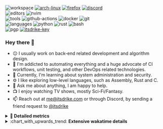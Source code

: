 ![workspace](https://img.shields.io/static/v1?label=&message=workspace:&color=555&style=flat-square)
[![arch-linux](https://img.shields.io/static/v1?logo=arch-linux&label=&message=Arch%20Linux&color=111&logoColor=AAA&style=flat-square)](https://archlinux.org)
[![firefox](https://img.shields.io/static/v1?logo=firefox-browser&label=&message=Firefox&color=111&logoColor=AAA&style=flat-square)](https://mozilla.org/en-US/firefox/)
[![discord](https://img.shields.io/static/v1?logo=discord&label=&message=Discord&color=111&logoColor=AAA&style=flat-square)](https://discord.gg/zmQ3NcSY)
<br>
![editors](https://img.shields.io/static/v1?label=&message=editors:&color=555&style=flat-square)
![nvim](https://img.shields.io/static/v1?logo=neovim&label=&message=NeoVim&color=111&logoColor=AAA&style=flat-square)
<br>
![tools](https://img.shields.io/static/v1?label=&message=tools:&color=555&style=flat-square)
![github-actions](https://img.shields.io/static/v1?logo=github-actions&label=&message=github%20actions&color=111&logoColor=AAA&style=flat-square)
![docker](https://img.shields.io/static/v1?logo=docker&label=&message=docker&color=111&logoColor=AAA&style=flat-square)
![git](https://img.shields.io/static/v1?logo=git&label=&message=git&color=111&logoColor=AAA&style=flat-square)
<br>
![languages](https://img.shields.io/static/v1?label=&message=languages:&color=555&style=flat-square)
![python](https://img.shields.io/static/v1?logo=python&label=&message=python&color=111&logoColor=AAA&style=flat-square&link=)
![rust](https://img.shields.io/static/v1?logo=rust&label=&message=rust&color=111&logoColor=AAA&style=flat-square)
![bash](https://img.shields.io/static/v1?logo=gnu-bash&label=&message=bash&color=111&logoColor=AAA&style=flat-square)
<br>
![pgp](https://img.shields.io/static/v1?label=&message=pgp:&color=555&style=flat-square)
[![itsdrike-key](https://img.shields.io/static/v1?logo=gnuprivacyguard&label=&message=0xFA2745890B7048C0&color=111&logoColor=AAA&style=flat-square)](https://github.com/ItsDrike.gpg)

<!-- Load profile visitor count, but don't display it, keep it as a private stat, no need to show off (888)-->
[](https://visitor-badge.glitch.me/badge?page_id=ItsDrike.ItsDrike)

### Hey there 👋

- :neutral_face: I usually work on back-end related development and algorithm design.
- :man: I'm addicted to automating everything and a huge advocate of CI workflows, unit testing, and other DevOps related technologies.
- :seedling: Currently, I'm learning about system administration and security.
- :gear: I like exploring low-level languages, such as Assembly, Rust and C.
- :speech_balloon: Ask me about anything, I am happy to help.
- :tv: I enjoy watching TV shows, mostly Sci-Fi/Fantasy.
- :mailbox: Reach out at [me@itsdrike.com](mailto:me@itsdrike.com) or through Discord, by sending a friend request to [@itsdrike](https://s.itsdrike.com/discord)

<details>
 <summary> <b>📌 Detailed metrics</b></summary>
 
 <table>
  <tr>
    <th>🙋 Profile Details</th>
    <th>🧮 Repositories traffic</th>
  </tr>
  <tr>
   <td>
     <img alt="" width="400" src="https://github.com/ItsDrike/ItsDrike/blob/master/metrics/profile.svg">
   </td>
   <td>
     <img alt="" width="400" src="https://github.com/ItsDrike/ItsDrike/blob/master/metrics/repositories.svg">
   </td>
  </tr>
  <tr>
    <th>📅 Isometric commit calendar</th>
    <th>🈷️ Most used languages</th>
  </tr>
  <tr>
    <td align="center">
      <img alt="" width="400" src="https://github.com/ItsDrike/ItsDrike/blob/master/metrics/isocalendar.svg">
    </td>
    <td>
      <img alt="" width="400" src="https://github.com/ItsDrike/ItsDrike/blob/master/metrics/languages.svg">
    </td>
  </tr>
  <tr>
   <th>♐ Code snippet of the day</th>
   <th>🌟 Recently starred repositories</th>
  </tr>
  <tr>
   <td align="center">
    <img alt="" width="400" src="https://github.com/ItsDrike/ItsDrike/blob/master/metrics/code_snippet.svg">
   </td>
   <td align="center">
    <img alt="" width="400" src="https://github.com/ItsDrike/ItsDrike/blob/master/metrics/starred_repos.svg">
   </td>
  </tr>
  <tr>
    <th>💡 Coding habits</th>
    <th>⏰ WakaTime plugin</th>
  </tr>
  <tr>
   <td align="center">
    <img alt="" width="400" src="https://github.com/ItsDrike/ItsDrike/blob/master/metrics/habits.svg">
   </td>
   <td align="center">
     <img alt="" width="400" src="https://github.com/ItsDrike/ItsDrike/blob/master/metrics/wakatime.svg">
   </td>
  </tr>
 </table>
</details>

<details>
 <summary>:chart_with_upwards_trend: <b>Extensive wakatime details</b></summary>
 
<!--START_SECTION:waka-->
![Code Time](http://img.shields.io/badge/Code%20Time-5%2C153%20hrs%2052%20mins-blue)

**I'm a Night 🦉** 

```text
🌞 Morning                1513 commits        ██░░░░░░░░░░░░░░░░░░░░░░░   09.33 % 
🌆 Daytime                4977 commits        ████████░░░░░░░░░░░░░░░░░   30.69 % 
🌃 Evening                6026 commits        █████████░░░░░░░░░░░░░░░░   37.16 % 
🌙 Night                  3700 commits        ██████░░░░░░░░░░░░░░░░░░░   22.82 % 
```
📅 **I'm Most Productive on Monday** 

```text
Monday                   2807 commits        ████░░░░░░░░░░░░░░░░░░░░░   17.31 % 
Tuesday                  2333 commits        ████░░░░░░░░░░░░░░░░░░░░░   14.39 % 
Wednesday                2328 commits        ████░░░░░░░░░░░░░░░░░░░░░   14.36 % 
Thursday                 2343 commits        ████░░░░░░░░░░░░░░░░░░░░░   14.45 % 
Friday                   1862 commits        ███░░░░░░░░░░░░░░░░░░░░░░   11.48 % 
Saturday                 1932 commits        ███░░░░░░░░░░░░░░░░░░░░░░   11.91 % 
Sunday                   2611 commits        ████░░░░░░░░░░░░░░░░░░░░░   16.10 % 
```


📊 **This Week I Spent My Time On** 

```text
💬 Programming Languages: 
Python                   10 hrs 47 mins      ███████████░░░░░░░░░░░░░░   45.11 % 
Other                    3 hrs 33 mins       ████░░░░░░░░░░░░░░░░░░░░░   14.84 % 
Markdown                 3 hrs 10 mins       ███░░░░░░░░░░░░░░░░░░░░░░   13.26 % 
Git                      2 hrs 6 mins        ██░░░░░░░░░░░░░░░░░░░░░░░   08.81 % 
TOML                     1 hr 54 mins        ██░░░░░░░░░░░░░░░░░░░░░░░   07.97 % 

🔥 Editors: 
Neovim                   23 hrs 55 mins      █████████████████████████   100.00 % 

💻 Operating System: 
Linux                    23 hrs 55 mins      █████████████████████████   100.00 % 
```

**I Mostly Code in Python** 

```text
Python                   45 repos            ██████████████░░░░░░░░░░░   55.56 % 
C++                      8 repos             ██░░░░░░░░░░░░░░░░░░░░░░░   09.88 % 
TypeScript               5 repos             ██░░░░░░░░░░░░░░░░░░░░░░░   06.17 % 
Nix                      3 repos             █░░░░░░░░░░░░░░░░░░░░░░░░   03.70 % 
C#                       2 repos             █░░░░░░░░░░░░░░░░░░░░░░░░   02.47 % 
```




 Last Updated on 11/01/2025 02:15:31 UTC
<!--END_SECTION:waka-->

</details>

